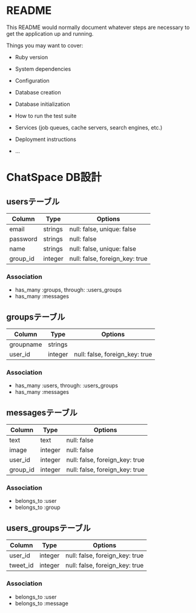 # README

This README would normally document whatever steps are necessary to get the
application up and running.

Things you may want to cover:

* Ruby version

* System dependencies

* Configuration

* Database creation

* Database initialization

* How to run the test suite

* Services (job queues, cache servers, search engines, etc.)

* Deployment instructions

* ...

# ChatSpace DB設計
## usersテーブル
|Column|Type|Options|
|------|----|-------|
|email|strings|null: false, unique: false|
|password|strings|null: false|
|name|strings|null: false, unique: false|
|group_id|integer|null: false, foreign_key: true|
### Association
- has_many :groups, through: :users_groups
- has_many :messages

## groupsテーブル
|Column|Type|Options|
|------|----|-------|
|groupname|strings|
|user_id|integer|null: false, foreign_key: true|
### Association
- has_many :users, through: :users_groups
- has_many :messages

## messagesテーブル
|Column|Type|Options|
|------|----|-------|
|text|text|null: false|
|image|integer|null: false|
|user_id|integer|null: false, foreign_key: true|
|group_id|integer|null: false, foreign_key: true|
### Association
- belongs_to :user
- belongs_to :group

## users_groupsテーブル
|Column|Type|Options|
|------|----|-------|
|user_id|integer|null: false, foreign_key: true|
|tweet_id|integer|null: false, foreign_key: true|
### Association
- belongs_to :user
- belongs_to :message